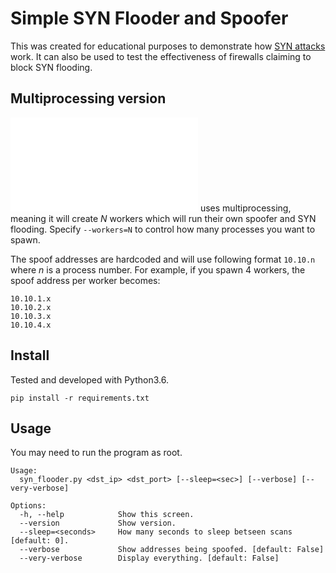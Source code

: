 # Simple SYN Flooder and Spoofer
This was created for educational purposes to demonstrate how [SYN attacks] work. It can also be used to test the effectiveness of firewalls claiming to block SYN flooding.

## Multiprocessing version
![multi_syn.py](multi_syn.py) uses multiprocessing, meaning it will create *N* workers which will run their own spoofer and SYN flooding. Specify `--workers=N` to control how many processes you want to spawn.

The spoof addresses are hardcoded and will use following format `10.10.n` where *n* is a process number. For example, if you spawn 4 workers, the spoof address per worker becomes:

```
10.10.1.x
10.10.2.x
10.10.3.x
10.10.4.x
```

## Install
Tested and developed with Python3.6.

`pip install -r requirements.txt`

## Usage
You may need to run the program as root.

```
Usage:
  syn_flooder.py <dst_ip> <dst_port> [--sleep=<sec>] [--verbose] [--very-verbose]

Options:
  -h, --help            Show this screen.
  --version             Show version.
  --sleep=<seconds>     How many seconds to sleep betseen scans [default: 0].
  --verbose             Show addresses being spoofed. [default: False]
  --very-verbose        Display everything. [default: False]
```

[SYN attacks]: <https://en.wikipedia.org/wiki/SYN_flood>
